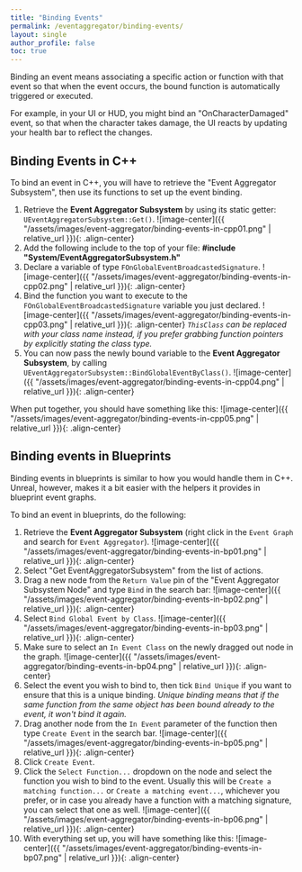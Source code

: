```yaml
---
title: "Binding Events"
permalink: /eventaggregator/binding-events/
layout: single
author_profile: false
toc: true
---
```


Binding an event means associating a specific action or function with that event so that when the event occurs, the bound function is automatically triggered or executed.

For example, in your UI or HUD, you might bind an "OnCharacterDamaged" event, so that when the character takes damage, the UI reacts by updating your health bar to reflect the changes.

## Binding Events in C++

To bind an event in C++, you will have to retrieve the "Event Aggregator Subsystem", then use its functions to set up the event binding.

1. Retrieve the **Event Aggregator Subsystem** by using its static getter: `UEventAggregatorSubsystem::Get()`.
![image-center]({{ "/assets/images/event-aggregator/binding-events-in-cpp01.png" | relative_url }}){: .align-center}
2. Add the following include to the top of your file: **#include "System/EventAggregatorSubsystem.h"**
3. Declare a variable of type `FOnGlobalEventBroadcastedSignature`.
![image-center]({{ "/assets/images/event-aggregator/binding-events-in-cpp02.png" | relative_url }}){: .align-center}
4. Bind the function you want to execute to the `FOnGlobalEventBroadcastedSignature` variable you just declared.
![image-center]({{ "/assets/images/event-aggregator/binding-events-in-cpp03.png" | relative_url }}){: .align-center}
*`ThisClass` can be replaced with your class name instead, if you prefer grabbing function pointers by explicitly stating the class type.*
5. You can now pass the newly bound variable to the **Event Aggregator Subsystem**, by calling `UEventAggregatorSubsystem::BindGlobalEventByClass()`.
![image-center]({{ "/assets/images/event-aggregator/binding-events-in-cpp04.png" | relative_url }}){: .align-center}

When put together, you should have something like this:
![image-center]({{ "/assets/images/event-aggregator/binding-events-in-cpp05.png" | relative_url }}){: .align-center}

## Binding events in Blueprints

Binding events in blueprints is similar to how you would handle them in C++. Unreal, however, makes it a bit easier with the helpers it provides in blueprint event graphs.

To bind an event in blueprints, do the following:

1. Retrieve the **Event Aggregator Subsystem** (right click in the `Event Graph` and search for `Event Aggregator`).
![image-center]({{ "/assets/images/event-aggregator/binding-events-in-bp01.png" | relative_url }}){: .align-center}
2. Select "Get EventAggregatorSubsystem" from the list of actions.
3. Drag a new node from the `Return Value` pin of the "Event Aggregator Subsystem Node" and type `Bind` in the search bar:
![image-center]({{ "/assets/images/event-aggregator/binding-events-in-bp02.png" | relative_url }}){: .align-center}
4. Select `Bind Global Event by Class`.
![image-center]({{ "/assets/images/event-aggregator/binding-events-in-bp03.png" | relative_url }}){: .align-center}
5. Make sure to select an `In Event Class` on the newly dragged out node in the graph.
![image-center]({{ "/assets/images/event-aggregator/binding-events-in-bp04.png" | relative_url }}){: .align-center}
6. Select the event you wish to bind to, then tick `Bind Unique` if you want to ensure that this is a unique binding.
*Unique binding means that if the same function from the same object has been bound already to the event, it won't bind it again.*
7. Drag another node from the `In Event` parameter of the function then type `Create Event` in the search bar.
![image-center]({{ "/assets/images/event-aggregator/binding-events-in-bp05.png" | relative_url }}){: .align-center}
8. Click `Create Event`.
9. Click the `Select Function...` dropdown on the node and select the function you wish to bind to the event. 
Usually this will be `Create a matching function...` or `Create a matching event...`, whichever you prefer, 
or in case you already have a function with a matching signature, you can select that one as well.
![image-center]({{ "/assets/images/event-aggregator/binding-events-in-bp06.png" | relative_url }}){: .align-center}
10. With everything set up, you will have something like this:
![image-center]({{ "/assets/images/event-aggregator/binding-events-in-bp07.png" | relative_url }}){: .align-center}